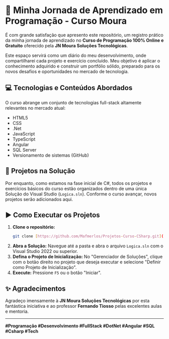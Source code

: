 # 🚀 Minha Jornada de Aprendizado em Programação - Curso Moura

É com grande satisfação que apresento este repositório, um registro prático da minha jornada de aprendizado no **Curso de Programação 100% Online e Gratuito** oferecido pela **JN Moura Soluções Tecnológicas**.

Este espaço servirá como um diário do meu desenvolvimento, onde compartilharei cada projeto e exercício concluído. Meu objetivo é aplicar o conhecimento adquirido e construir um portfólio sólido, preparado para os novos desafios e oportunidades no mercado de tecnologia.

## 💻 Tecnologias e Conteúdos Abordados

O curso abrange um conjunto de tecnologias full-stack altamente relevantes no mercado atual:

* HTML5
* CSS
* .Net
* JavaScript
* TypeScript
* Angular
* SQL Server
* Versionamento de sistemas (GitHub)

## 📂 Projetos na Solução

Por enquanto, como estamos na fase inicial de C#, todos os projetos e exercícios básicos do curso estão organizados dentro de uma única Solução do Visual Studio (`Logica.sln`). Conforme o curso avançar, novos projetos serão adicionados aqui.

## ▶️ Como Executar os Projetos

1.  **Clone o repositório:**
    ```bash
    git clone [https://github.com/Mafmerlos/Projetos-Curso-CSharp.git](https://github.com/Mafmerlos/Projetos-Curso-CSharp.git)
    ```
2.  **Abra a Solução:** Navegue até a pasta e abra o arquivo `Logica.sln` com o Visual Studio 2022 ou superior.
3.  **Defina o Projeto de Inicialização:** No "Gerenciador de Soluções", clique com o botão direito no projeto que deseja executar e selecione "Definir como Projeto de Inicialização".
4.  **Execute:** Pressione `F5` ou o botão "Iniciar".

## ✨ Agradecimentos

Agradeço imensamente à **JN Moura Soluções Tecnológicas** por esta fantástica iniciativa e ao professor **Fernando Tiosso** pelas excelentes aulas e mentoria.

---

**#Programação #Desenvolvimento #FullStack #DotNet #Angular #SQL #Csharp #Tech**
